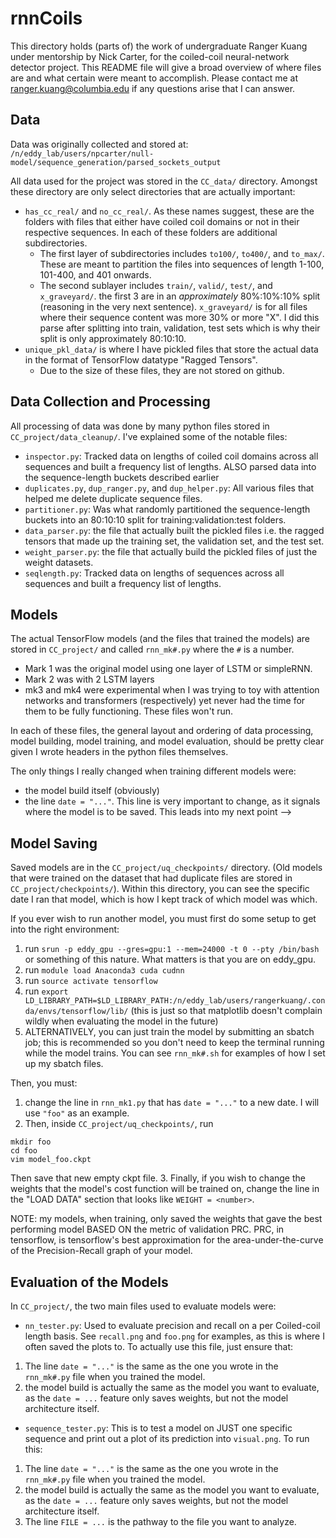 # rnnCoils
This directory holds (parts of) the work of undergraduate Ranger Kuang under mentorship by Nick Carter, for the coiled-coil neural-network detector project. This README file will give a broad overview of where files are and what certain were meant to accomplish. Please contact me at ranger.kuang@columbia.edu if any questions arise that I can answer. 

## Data 
Data was originally collected and stored at: 
`/n/eddy_lab/users/npcarter/null-model/sequence_generation/parsed_sockets_output`

All data used for the project was stored in the `CC_data/` directory. Amongst these directory are only select directories that are actually important: 
* `has_cc_real/` and `no_cc_real/`. As these names suggest, these are the folders with files that either have coiled coil domains or not in their respective sequences. In each of these folders are additional subdirectories. 
    * The first layer of subdirectories includes `to100/`, `to400/`, and `to_max/`. These are meant to partition the files into sequences of length 1-100, 101-400, and 401 onwards.
    * The second sublayer includes `train/`, `valid/`, `test/`, and `x_graveyard/`. the first 3 are in an _approximately_ 80%:10%:10% split (reasoning in the very next sentence). `x_graveyard/` is for all files where their sequence content was more 30% or more "X". I did this parse after splitting into train, validation, test sets which is why their split is only approximately 80:10:10. 
* `unique_pkl_data/` is where I have pickled files that store the actual data in the format of TensorFlow datatype "Ragged Tensors". 
    * Due to the size of these files, they are not stored on github. 

## Data Collection and Processing
All processing of data was done by many python files stored in  `CC_project/data_cleanup/`. I've explained some of the notable files:
* `inspector.py`: Tracked data on lengths of coiled coil domains across all sequences and built a frequency list of lengths. ALSO parsed data into the sequence-length buckets described earlier
* `duplicates.py`, `dup_ranger.py`, and `dup_helper.py`: All various files that helped me delete duplicate sequence files. 
* `partitioner.py`: Was what randomly partitioned the sequence-length buckets into an 80:10:10 split for training:validation:test folders.   
* `data_parser.py`: the file that actually built the pickled files i.e. the ragged tensors that made up the training set, the validation set, and the test set. 
* `weight_parser.py`: the file that actually build the pickled files of just the weight datasets. 
* `seqlength.py`: Tracked data on lengths of sequences across all sequences and built a frequency list of lengths. 

## Models
The actual TensorFlow models (and the files that trained the models) are stored in `CC_project/` and called `rnn_mk#.py` where the `#` is a number. 
* Mark 1 was the original model using one layer of LSTM or simpleRNN.  
* Mark 2 was with 2 LSTM layers 
* mk3 and mk4 were experimental when I was trying to toy with attention networks and transformers (respectively) yet never had the time for them to be fully functioning. These files won't run. 

In each of these files, the general layout and ordering of data processing, model building, model training, and model evaluation, should be pretty clear given I wrote headers in the python files themselves. 

The only things I really changed when training different models were:
* the model build itself (obviously)
* the line `date = "..."`. This line is very important to change, as it signals where the model is to be saved. This leads into my next point --> 
## Model Saving 
Saved models are in the `CC_project/uq_checkpoints/` directory. (Old models that were trained on the dataset that had duplicate files are stored in `CC_project/checkpoints/`). Within this directory, you can see the specific date I ran that model, which is how I kept track of which model was which. 

If you ever wish to run another model, you must first do some setup to get into the right environment: 
1. run `srun -p eddy_gpu --gres=gpu:1 --mem=24000 -t 0 --pty /bin/bash` or something of this nature. What matters is that you are on eddy_gpu.
2. run `module load Anaconda3 cuda cudnn`
3. run `source activate tensorflow`
4. run `export LD_LIBRARY_PATH=$LD_LIBRARY_PATH:/n/eddy_lab/users/rangerkuang/.conda/envs/tensorflow/lib/` (this is just so that matplotlib doesn't complain wildly when evaluating the model in the future)
5. ALTERNATIVELY, you can just train the model by submitting an sbatch job; this is recommended so you don't need to keep the terminal running while the model trains. You can see `rnn_mk#.sh` for examples of how I set up my sbatch files. 


Then, you must: 
1. change the line in `rnn_mk1.py` that has `date = "..."` to a new date. I will use `"foo"` as an example. 
2. Then, inside `CC_project/uq_checkpoints/`, run 
```
mkdir foo
cd foo
vim model_foo.ckpt
``` 
Then save that new empty ckpt file.
3. Finally, if you wish to change the weights that the model's cost function will be trained on, change the line in the "LOAD DATA" section that looks like `WEIGHT = <number>`. 

NOTE: my models, when training, only saved the weights that gave the best performing model BASED ON the metric of validation PRC. PRC, in tensorflow, is tensorflow's best approximation for the area-under-the-curve of the Precision-Recall graph of your model. 

## Evaluation of the Models 
In `CC_project/`, the two main files used to evaluate models were:
* `nn_tester.py`: Used to evaluate precision and recall on a per Coiled-coil length basis. See `recall.png` and `foo.png` for examples, as this is where I often saved the plots to. To actually use this file, just ensure that:
1. The line `date = "..."` is the same as the one you wrote in the `rnn_mk#.py` file when you trained the model. 
2. the model build is actually the same as the model you want to evaluate, as the `date = ...` feature only saves weights, but not the model architecture itself. 
* `sequence_tester.py`: This is to test a model on JUST one specific sequence and print out a plot of its prediction into `visual.png`. To run this: 
1. The line `date = "..."` is the same as the one you wrote in the `rnn_mk#.py` file when you trained the model. 
2. the model build is actually the same as the model you want to evaluate, as the `date = ...` feature only saves weights, but not the model architecture itself. 
3. The line `FILE = ...` is the pathway to the file you want to analyze.  
